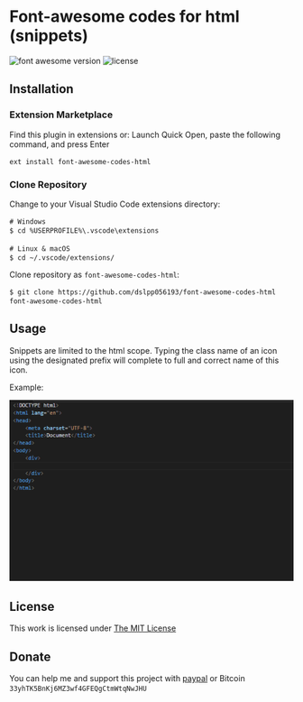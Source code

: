 # Font-awesome codes for html (snippets)

![font awesome version](https://img.shields.io/badge/font--awesome-4.7-green.svg?style=flat-square)
![license](https://img.shields.io/badge/license-MIT-green.svg?style=flat-square)

## Installation

### Extension Marketplace

Find this plugin in extensions or:
Launch Quick Open, paste the following command, and press Enter

```
ext install font-awesome-codes-html
```

### Clone Repository
Change to your Visual Studio Code extensions directory:
```
# Windows
$ cd %USERPROFILE%\.vscode\extensions

# Linux & macOS
$ cd ~/.vscode/extensions/
```

Clone repository as `font-awesome-codes-html`:
```
$ git clone https://github.com/dslpp056193/font-awesome-codes-html font-awesome-codes-html
```

## Usage

Snippets are limited to the html scope. Typing the class name of an icon using the designated prefix will complete to full and correct name of this icon.

Example:

![example of work](example.gif)

## License
This work is licensed under [The MIT License](https://opensource.org/licenses/MIT)

## Donate
You can help me and support this project with  [paypal](https://www.paypal.com/cgi-bin/webscr?cmd=_donations&business=MTXAUGWFGFLYW&lc=US&item_name=For%20support%20project&item_number=me&currency_code=USD&bn=PP%2dDonationsBF%3abtn_donateCC_LG%2egif%3aNonHosted) or Bitcoin  `33yhTK5BnKj6MZ3wf4GFEQgCtmWtqNwJHU`